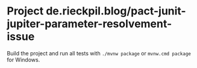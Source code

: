 # Project de.rieckpil.blog/pact-junit-jupiter-parameter-resolvement-issue

Build the project and run all tests with `./mvnw package` or `mvnw.cmd package` for Windows.

